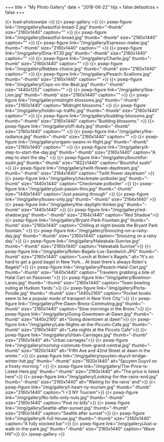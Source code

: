 +++
title = "My Photo Gallery"
date = "2018-06-22"
hljs = false
defaultcss = false
+++

{{< load-photoswipe >}}
{{< pswp-gallery >}}
  {{< pswp-figure link="/img/gallery/beautiful-bread-2.jpg" thumb="-thumb"
                  size="2160x1440"
                  caption="" >}}
  {{< pswp-figure link="/img/gallery/beautiful-bread.jpg" thumb="-thumb"
                  size="2160x1440"
                  caption="" >}}
  {{< pswp-figure link="/img/gallery/Espresso-maker.jpg" thumb="-thumb"
                  size="2160x1440"
                  caption="" >}}
  {{< pswp-figure link="/img/gallery/Dina-XT30.jpg" thumb="-thumb"
                  size="2160x1440"
                  caption="" >}}
  {{< pswp-figure link="/img/gallery/Charlie.jpg" thumb="-thumb"
                  size="2160x1440"
                  caption="" >}}
  {{< pswp-figure link="/img/gallery/Rebbes-choice.jpg" thumb="-thumb"
                  size="2160x1440"
                  caption="" >}}
  {{< pswp-figure link="/img/gallery/Pesach-Scallions.jpg" thumb="-thumb"
                  size="2160x1440"
                  caption="" >}}
  {{< pswp-figure link="/img/gallery/Cops-on-the-Beat.jpg" thumb="-thumb"
                  size="1440x1257"
                  caption="" >}}
  {{< pswp-figure link="/img/gallery/Sea-Lion.jpg" thumb="-thumb"
                  size="2160x1440"
                  caption="" >}}
  {{< pswp-figure link="/img/gallery/midnight-blossoms.jpg" thumb="-thumb"
                  size="2160x1440"
                  caption="Midnight blossoms." >}}
  {{< pswp-figure link="/img/gallery/holdin-up-traffic.jpg" thumb="-thumb"
                  size="2160x1440"
                  caption="" >}}
  {{< pswp-figure link="/img/gallery/budding-blossoms.jpg" thumb="-thumb"
                  size="2160x1440"
                  caption="Budding blossoms." >}}
  {{< pswp-figure link="/img/gallery/off-duty.jpg" thumb="-thumb"
                  size="2160x1440"
                  caption="" >}}
  {{< pswp-figure link="/img/gallery/the-radiance.jpg" thumb="-thumb"
                  size="2160x1440"
                  caption="" >}}
  {{< pswp-figure link="/img/gallery/origami-swans-in-flight.jpg" thumb="-thumb"
                  size="2160x1440"
                  caption="" >}}
  {{< pswp-figure link="/img/gallery/A-step-to-start-the-day.jpg" thumb="-thumb"
                  size="2160x1440"
                  caption="A step to start the day." >}}
  {{< pswp-figure link="/img/gallery/bountiful-sushi.jpg" thumb="-thumb"
                  size="1822x1440"
                  caption="Bountiful sushi" >}}
  {{< pswp-figure link="/img/gallery/twilit-flower-daydream.jpg" thumb="-thumb"
                  size="2164x1440"
                  caption="Twilit flower daydream" >}}
  {{< pswp-figure link="/img/gallery/checkmate-potboiler.jpg" thumb="-thumb"
                  size="1440x1440"
                  caption="Checkmate potboiler" >}}
  {{< pswp-figure link="/img/gallery/just-passin-thru.jpg" thumb="-thumb"
                  size="1440x1440"
                  caption="Just passing through" >}}
  {{< pswp-figure link="/img/gallery/buses-only.jpg" thumb="-thumb"
                  size="2164x1440" >}}
  {{< pswp-figure link="/img/gallery/the-daylight-thinker.jpg" thumb="-thumb"
                  size="1440x1440" >}}
  {{< pswp-figure link="/img/gallery/red-shadow.jpg" thumb="-thumb"
                  size="2164x1440"
                  caption="Red Shadow">}}
  {{< pswp-figure link="/img/gallery/Bryant-Park-Fountain.jpg" thumb="-thumb"
                  size="2160x1440"
                  caption="Chilling at night beside the Bryant Park fountain." >}}
  {{< pswp-figure link="/img/gallery/Snoozing-on-a-rainy-day.jpg" thumb="-thumb"
                  size="2160x1440"
                  caption="Snoozing on a rainy day.">}}
  {{< pswp-figure link="/img/gallery/Haleakala-Sunrise.jpg" thumb="-thumb"
                  size="2160x1440"
                  caption="Haleakalā Sunrise">}}
  {{< pswp-figure link="/img/gallery/Rolen-Bagels-Lox-Sandwich.JPG" thumb="-thumb"
                  size="2160x1440"
                  caption="Lunch at Rolen's Bagels."
                  alt="It's so hard to get a good bagel in New York... At least there's always Rolen's Bagels!">}}
  {{< pswp-figure link="/img/gallery/Pesach-Halal-Cart.jpg" thumb="-thumb"
                  size="1440x1440"
                  caption="Travelers grabbing a bite of Halal Cart on Passover.">}}
  {{< pswp-figure link="/img/gallery/Bowlmor-Lanes.jpg" thumb="-thumb"
                  size="2160x1440"
                  caption="Team bowling outing at Hudson Yards.">}}
  {{< pswp-figure link="/img/gallery/Porta-Poodle.jpg" thumb="-thumb"
                  size="1440x2160"
                  caption="Pocket books seem to be a popular mode of transport in New York City.">}}
  {{< pswp-figure link="/img/gallery/Pre-Dawn-Bronx-Commuting.jpg" thumb="-thumb"
                  size="2160x1440"
                  caption="Slow mornings in the Bronx.">}}
  {{< pswp-figure link="/img/gallery/Going-Downtown-at-Dawn.jpg" thumb="-thumb"
                  size="1440x2160"
                  alt="Going downtown at dawn">}}
  {{< pswp-figure link="/img/gallery/Late-Nights-at-the-Piccolo-Cafe.jpg" thumb="-thumb"
                  size="2160x1440"
                  alt="Late nights at the Piccolo Cafe">}}
  {{< pswp-figure link="/img/gallery/Urban-Carriages.jpg" thumb="-thumb"
                  size="2160x1440"
                  alt="Urban carriages">}}
  {{< pswp-figure link="/img/gallery/morning-commute-from-grand-central.jpg" thumb="-thumb" 
                  size="1920x1440"
                  alt="Fifth Ave and 42nd Street at dawn in the winter." >}}
  {{< pswp-figure link="/img/gallery/spuyten-duyvil-bridge-winter-hdr.jpg" thumb="-thumb"
                  size="1920x1440"
                  alt="Spuyten Duyvil on a frosty morning." >}}
  {{< pswp-figure link="/img/gallery/The-Price-is-Listed-Here.jpg" thumb="-thumb"
                  size="2160x1440"
                  alt="The price is listed here">}}
  {{< pswp-figure link="/img/gallery/Looking-for-the-rains-end.jpg" thumb="-thumb"
                  size="2160x1440"
                  alt="Waiting for the rains' end">}}
  {{< pswp-figure link="/img/gallery/I-heart-ny-tourism.jpg" thumb="-thumb"
                  size="2160x1440"
                  caption="I <3 NY Tourism">}}
  {{< pswp-figure link="/img/gallery/No-bills-only-nuts.jpg" thumb="-thumb"
                  size="2160x1440"
                  caption="Post no bills">}}
  {{< pswp-figure link="/img/gallery/Seattle-after-sunset.jpg" thumb="-thumb"
                  size="2160x1440"
                  caption="Seattle after sunset">}}
  {{< pswp-figure link="/img/gallery/A-full-house.jpg" thumb="-thumb"
                  size="2160x1440"
                  caption="A fully stocked bar">}}
  {{< pswp-figure link="/img/gallery/Just-a-walk-in-the-park.jpg" thumb="-thumb"
                  size="2160x1440"
                  caption="Wave Hill">}}
{{< /pswp-gallery >}}
